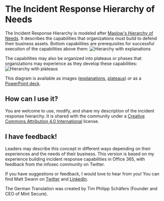 # The Incident Response Hierarchy of Needs
The Incident Response Hierarchy is modeled after [Maslow's Hierarchy of Needs](https://en.wikipedia.org/wiki/Maslow's_hierarchy_of_needs). It describes the capabilities that organizations must build to defend their business assets. Bottom capabilities are prerequisites for successful execution of the capabilities above them:
<img alt="Hierarchy with explanations" src="https://raw.githubusercontent.com/swannman/ircapabilities/master/hierarchy.png" />

The capabilities may also be organized into plateaus or phases that organizations may experience as they develop these capabilities:
<img alt="Hierarchy with plateaus" src="https://raw.githubusercontent.com/swannman/ircapabilities/master/plateaus.png" />

This diagram is available as images ([explanations](https://raw.githubusercontent.com/swannman/ircapabilities/master/hierarchy.png), [plateaus](https://raw.githubusercontent.com/swannman/ircapabilities/master/plateaus.png)) or as a [PowerPoint deck](https://github.com/swannman/ircapabilities/blob/master/IR_Capabilities_Hierarchy.pptx?raw=true).

## How can I use it?
You are welcome to use, modify, and share my description of the incident response hierarchy. It is shared with the community under a [Creative Commons Attribution 4.0 International](https://creativecommons.org/licenses/by/4.0/) license.

## I have feedback!
Leaders may describe this concept in different ways depending on their experiences and the needs of their business. This version is based on my experience building incident response capabilities in Office 365, with feedback from the infosec community on Twitter.

If you have suggestions or feedback, I would love to hear from you! You can find Matt Swann on [Twitter](https://twitter.com/MSwannMSFT) and [LinkedIn](https://linkedin.com/in/swannman).

The German Translation was created by Tim Philipp Schäfers (Founder and CEO of Mint Secure).
